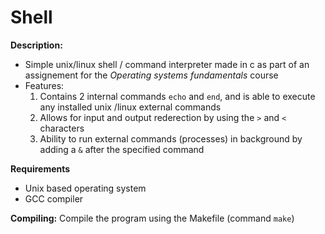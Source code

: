 # Shell
**Description:**
  - Simple unix/linux shell / command interpreter made in c as part of an assignement for the *Operating systems fundamentals* course
  - Features:
    1. Contains 2 internal commands `echo` and `end`,  and is able to execute any installed unix /linux external commands
    2. Allows for input and output rederection by using the `>` and `<` characters
    3. Ability to run external commands (processes) in background by adding a `&` after the specified command
  
**Requirements**
  - Unix based operating system
  - GCC compiler

**Compiling:**
Compile the program using the Makefile (command `make`)
